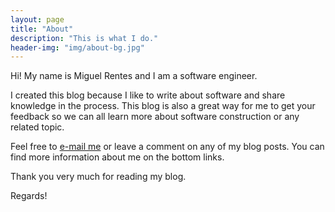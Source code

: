 ```yaml
---
layout: page
title: "About"
description: "This is what I do."
header-img: "img/about-bg.jpg"
---
```


Hi! My name is Miguel Rentes and I am a software engineer.

I created this blog because I like to write about software and share knowledge in the process. This blog is also a great way for me to get your feedback so we can all learn more about software construction or any related topic.

Feel free to [e-mail me](mailto:miguel.rentes@gmail.com) or leave a comment on any of my blog posts. You can find more information about me on the bottom links.

Thank you very much for reading my blog.

Regards!

[about-me]: http://about.me/rentes/
